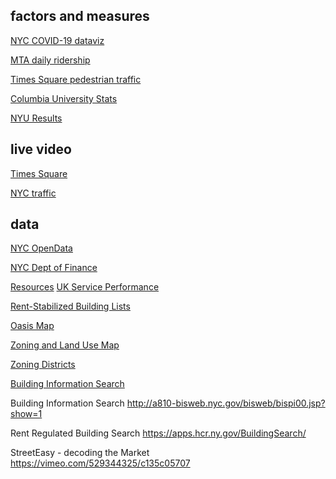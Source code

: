 ## factors and measures

[NYC COVID-19 dataviz](https://news.google.com/covid19/map?hl=en-US&mid=%2Fm%2F02_286&gl=US&cdie=US%Aen)

[MTA daily ridership](https://new.mta.info./coronavirus/ridership)

[Times Square pedestrian traffic](https://timessquarenyc.org/do-business/market-research-data/pedestrian-counts) 

[Columbia University Stats](https://covid19.columbia.edu/)

[NYU Results](https://www.nyu.edu/life/safety-health-wellness/coronavirus-information/nyc-covid-19-testing-data.html)


## live video

[Times Square](https://youtu.be/eJ7ZkQ5TC08)

[NYC traffic](https://511ny.org/map#Camera)

## data
[NYC OpenData](https://opendata.cityofnewyork.us)

[NYC Dept of Finance](https://www1.nyc.gov/site/finance/about/open-portal.page)

[Resources](https://github.com/realdatanyc/resources)
[UK Service Performance](https://www.gov.uk/performance/services)

[Rent-Stabilized Building Lists](https://rentguidelinesboard.cityofnewyork.us/resources/rent-stabilized-building-lists/)

[Oasis Map](http://www.oasisnyc.net/map.aspx)

[Zoning and Land Use Map](https://zola.planning.nyc.gov)

[Zoning Districts](https://www1.nyc.gov/site/planning/zoning/districts-tools.page)

[Building Information Search](http://a810-bisweb.nyc.gov/bisweb/bispi00.jsp?show=1)

Building Information Search
http://a810-bisweb.nyc.gov/bisweb/bispi00.jsp?show=1

Rent Regulated Building Search
https://apps.hcr.ny.gov/BuildingSearch/

StreetEasy - decoding the Market
https://vimeo.com/529344325/c135c05707
